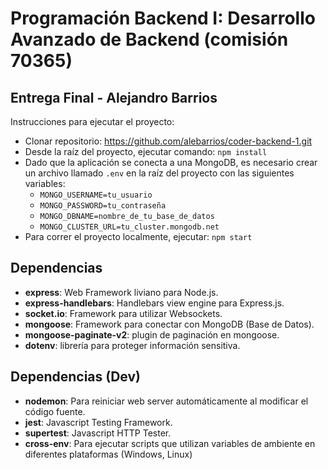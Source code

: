 # Programación Backend I: Desarrollo Avanzado de Backend (comisión 70365)

## Entrega Final - Alejandro Barrios
Instrucciones para ejecutar el proyecto:
* Clonar repositorio: https://github.com/alebarrios/coder-backend-1.git
* Desde la raíz del proyecto, ejecutar comando: ```npm install```
* Dado que la aplicación se conecta a una MongoDB, es necesario crear un archivo llamado ```.env``` en la raíz del proyecto con las siguientes variables:
  * ```MONGO_USERNAME=tu_usuario```
  * ```MONGO_PASSWORD=tu_contraseña```
  * ```MONGO_DBNAME=nombre_de_tu_base_de_datos```
  * ```MONGO_CLUSTER_URL=tu_cluster.mongodb.net```
* Para correr el proyecto localmente, ejecutar: ```npm start```

## Dependencias
* **express**: Web Framework liviano para Node.js.
* **express-handlebars**: Handlebars view engine para Express.js.
* **socket.io**: Framework para utilizar Websockets.
* **mongoose**: Framework para conectar con MongoDB (Base de Datos).
* **mongoose-paginate-v2**: plugin de paginación en mongoose.
* **dotenv**: librería para proteger información sensitiva.

## Dependencias (Dev)
* **nodemon**: Para reiniciar web server automáticamente al modificar el código fuente.
* **jest**: Javascript Testing Framework.
* **supertest**: Javascript HTTP Tester.
* **cross-env**: Para ejecutar scripts que utilizan variables de ambiente en diferentes plataformas (Windows, Linux)